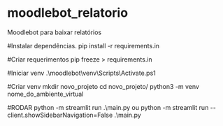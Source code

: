 # moodlebot_relatorio
Moodlebot para baixar relatórios

#Instalar dependências.
pip install -r requirements.in

#Criar requerimentos
pip freeze > requirements.in

#Iniciar venv
.\moodlebot\venv\Scripts\Activate.ps1

#Criar venv
mkdir novo_projeto
cd novo_projeto/
python3 -m venv nome_do_ambiente_virtual

#RODAR
python -m streamlit run .\main.py
ou
python -m streamlit run --client.showSidebarNavigation=False .\main.py